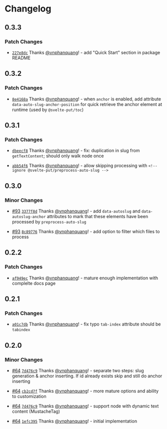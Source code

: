 # Changelog

## 0.3.3

### Patch Changes

- [`227e8dc`](https://github.com/vnphanquang/svelte-put/commit/227e8dc11f850787f9f98eb4b24cd23015c9c25c) Thanks [@vnphanquang](https://github.com/vnphanquang)! - add "Quick Start" section in package README

## 0.3.2

### Patch Changes

- [`8e4168a`](https://github.com/vnphanquang/svelte-put/commit/8e4168a6bb3904245e7b28b83828632d09a06cad) Thanks [@vnphanquang](https://github.com/vnphanquang)! - when `anchor` is enabled, add attribute `data-auto-slug-anchor-position` for quick retrieve the anchor element at runtime (used by `@svelte-put/toc`)

## 0.3.1

### Patch Changes

- [`dbeecf8`](https://github.com/vnphanquang/svelte-put/commit/dbeecf88701d4e25186757d5e05515f44e0e4968) Thanks [@vnphanquang](https://github.com/vnphanquang)! - fix: duplication in slug from `getTextContent`; should only walk node once

- [`abb54f6`](https://github.com/vnphanquang/svelte-put/commit/abb54f6fbeb2ad0f6e0ba99f85240befa071d684) Thanks [@vnphanquang](https://github.com/vnphanquang)! - allow skipping processing with `<!-- ignore @svelte-put/preprocess-auto-slug -->`

## 0.3.0

### Minor Changes

- [#93](https://github.com/vnphanquang/svelte-put/pull/93) [`3377f8d`](https://github.com/vnphanquang/svelte-put/commit/3377f8d2e546483848b955db7938fa671aeaf3b2) Thanks [@vnphanquang](https://github.com/vnphanquang)! - add `data-autoslug` and `data-autoslug-anchor` attributes to mark that these elements have been processed by `preprocess-auto-slug`

- [#93](https://github.com/vnphanquang/svelte-put/pull/93) [`8c89776`](https://github.com/vnphanquang/svelte-put/commit/8c89776b133d94a29183f391a7fdaa5148d53ebb) Thanks [@vnphanquang](https://github.com/vnphanquang)! - add option to filter which files to process

## 0.2.2

### Patch Changes

- [`af949ec`](https://github.com/vnphanquang/svelte-put/commit/af949ecf08a69861f3b5de8fb0824480fe5d8644) Thanks [@vnphanquang](https://github.com/vnphanquang)! - mature enough implementation with complelte docs page

## 0.2.1

### Patch Changes

- [`a01c7db`](https://github.com/vnphanquang/svelte-put/commit/a01c7db5cd83320a33aa702ce8f6db4be61836dc) Thanks [@vnphanquang](https://github.com/vnphanquang)! - fix typo `tab-index` attribute should be `tabindex`

## 0.2.0

### Minor Changes

- [#64](https://github.com/vnphanquang/svelte-put/pull/64) [`7d476c9`](https://github.com/vnphanquang/svelte-put/commit/7d476c9d15a05346c3a4c138ea75f08fd6b67565) Thanks [@vnphanquang](https://github.com/vnphanquang)! - separate two steps: slug generation & anchor inserting. If id already exists skip and still do anchor inserting

- [#64](https://github.com/vnphanquang/svelte-put/pull/64) [`cb2cd7f`](https://github.com/vnphanquang/svelte-put/commit/cb2cd7f5e74d5d2e26620beb1688fbdff63af534) Thanks [@vnphanquang](https://github.com/vnphanquang)! - more mature options and ability to customization

- [#64](https://github.com/vnphanquang/svelte-put/pull/64) [`7d476c9`](https://github.com/vnphanquang/svelte-put/commit/7d476c9d15a05346c3a4c138ea75f08fd6b67565) Thanks [@vnphanquang](https://github.com/vnphanquang)! - support node with dynamic text content (MustacheTag)

- [#64](https://github.com/vnphanquang/svelte-put/pull/64) [`1efc395`](https://github.com/vnphanquang/svelte-put/commit/1efc395b08d41471083f4ab69b565aafeff6a787) Thanks [@vnphanquang](https://github.com/vnphanquang)! - initial implementation
